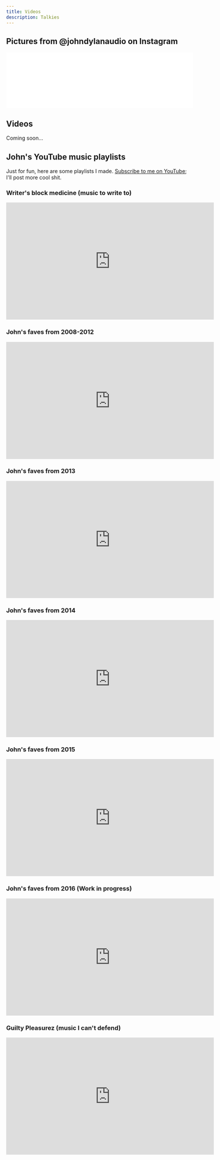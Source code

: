 ```yaml
---
title: Videos
description: Talkies
---
```


## Pictures from @johndylanaudio on Instagram

<!-- LightWidget WIDGET --><script src="//lightwidget.com/widgets/lightwidget.js"></script><iframe src="//lightwidget.com/widgets/3f376ce6c82e505d94e78a2bed7349e1.html" scrolling="no" allowtransparency="true" class="lightwidget-widget" style="width: 100%; border: 0; overflow: hidden;"></iframe>

## Videos

Coming soon...

## John's YouTube music playlists

Just for fun, here are some playlists I made. [Subscribe to me on YouTube](https://www.youtube.com/channel/UCAgntbIlnXuy4FfX1u6FRBA?sub_confirmation=1); I'll post
more cool shit.

### Writer's block medicine (music to write to)
<iframe width="560" height="315" src="https://www.youtube.com/embed/videoseries?list=PLU_uuWRwU418voDf7bJX3cokHjunLoxJ5?ecver=1" frameborder="0" allowfullscreen></iframe>

### John's faves from 2008-2012
<iframe width="560" height="315" src="https://www.youtube.com/embed/videoseries?list=PLU_uuWRwU41_O5xrooZ7B4pOFBXtSP9z8" frameborder="0" allowfullscreen></iframe>

### John's faves from 2013
<iframe width="560" height="315" src="https://www.youtube.com/embed/videoseries?list=PLU_uuWRwU41931c0QbA8FINopgzyvZDDh" frameborder="0" allowfullscreen></iframe>

### John's faves from 2014
<iframe width="560" height="315" src="https://www.youtube.com/embed/videoseries?list=PLU_uuWRwU41-_ecxgnnDzgRLdei0u4L9C" frameborder="0" allowfullscreen></iframe>

### John's faves from 2015
<iframe width="560" height="315" src="https://www.youtube.com/embed/videoseries?list=PLU_uuWRwU419fw-0_tZEyTbxIk1fa93-8?ecver=1" frameborder="0" allowfullscreen></iframe>

### John's faves from 2016 (Work in progress)
<iframe width="560" height="315" src="https://www.youtube.com/embed/videoseries?list=PLU_uuWRwU418Rq6f2yGMyxe7SjhimBmhu?ecver=1" frameborder="0" allowfullscreen></iframe>

### Guilty Pleasurez (music I can't defend)
<iframe width="560" height="315" src="https://www.youtube.com/embed/videoseries?list=PLU_uuWRwU41_xnxBCdAwqt5GbuPNFakEK?ecver=1" frameborder="0" allowfullscreen></iframe>
